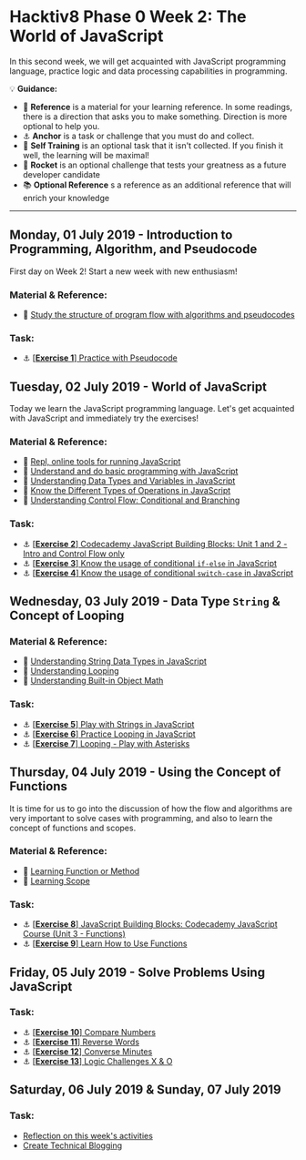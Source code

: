 # Hacktiv8 Phase 0 Week 2: The World of JavaScript

In this second week, we will get acquainted with JavaScript programming language, practice logic and data processing capabilities in programming.

:bulb: **Guidance:**
- :notebook_with_decorative_cover: **Reference** is a material for your learning reference. In some readings, there is a direction that asks you to make something. Direction is more optional to help you.
- :anchor: **Anchor** is a task or challenge that you must do and collect.
- 💪 **Self Training** is an optional task that it isn't collected. If you finish it well, the learning will be maximal!
- :rocket: **Rocket** is an optional challenge that tests your greatness as a future developer candidate
- :books: **Optional Reference** s a reference as an additional reference that will enrich your knowledge
---

## Monday, 01 July 2019 - Introduction to Programming, Algorithm, and Pseudocode
First day on Week 2! Start a new week with new enthusiasm!

### Material & Reference:
- :notebook_with_decorative_cover:
[Study the structure of program flow with algorithms and pseudocodes](https://github.com/andreassosilo/phase-0-activities/blob/master/modules/algorithm-pseudocode.md)

### Task:
- :anchor:
[[**Exercise 1**] Practice with Pseudocode](https://github.com/andreassosilo/hacktiv8/blob/master/phase0/week2/exercise-1.txt)

## Tuesday, 02 July 2019 - World of JavaScript
Today we learn the JavaScript programming language. Let's get acquainted with JavaScript and immediately try the exercises!

### Material & Reference:
- :wrench:
[Repl, online tools for running JavaScript](https://repl.it/languages/javascript)
- :notebook_with_decorative_cover:
[Understand and do basic programming with JavaScript](https://github.com/andreassosilo/phase-0-activities/blob/master/modules/js-first-time.md)
- :notebook_with_decorative_cover:
[Understanding Data Types and Variables in JavaScript](https://github.com/andreassosilo/phase-0-activities/blob/master/modules/js-first-time.md#data-type)
- :notebook_with_decorative_cover:
[Know the Different Types of Operations in JavaScript](https://github.com/andreassosilo/phase-0-activities/blob/master/modules/js-first-time.md#operator)
- :notebook_with_decorative_cover:
[Understanding Control Flow: Conditional and Branching](https://github.com/andreassosilo/phase-0-activities/blob/master/modules/js-first-time.md#conditional)

### Task:
- :anchor:
[[**Exercise 2**] Codecademy JavaScript Building Blocks: Unit 1 and 2 - Intro and Control Flow only](https://www.codecademy.com/learn/learn-javascript)
- :anchor:
[[**Exercise 3**] Know the usage of conditional `if-else` in JavaScript](https://github.com/andreassosilo/hacktiv8/blob/master/phase0/week2/exercise-3.js)
- :anchor:
[[**Exercise 4**] Know the usage of conditional `switch-case` in JavaScript](https://github.com/andreassosilo/hacktiv8/blob/master/phase0/week2/exercise-4.js)

## Wednesday, 03 July 2019 - Data Type `String` & Concept of Looping

### Material & Reference:
- :notebook_with_decorative_cover:
[Understanding String Data Types in JavaScript](https://github.com/andreassosilo/phase-0-activities/blob/master/modules/js-string-reference.md)
- :notebook_with_decorative_cover:
[Understanding Looping](https://github.com/andreassosilo/phase-0-activities/blob/master/modules/js-first-time.md#loopiteration)
- :notebook_with_decorative_cover:
[Understanding Built-in Object Math](https://github.com/andreassosilo/phase-0-activities/blob/master/modules/math-object-js.md)

### Task:
- :anchor: [[**Exercise 5**] Play with Strings in JavaScript](https://github.com/andreassosilo/hacktiv8/blob/master/phase0/week2/exercise-5.js)
- :anchor: [[**Exercise 6**] Practice Looping in JavaScript](https://github.com/andreassosilo/hacktiv8/blob/master/phase0/week2/exercise-6.js)
- :anchor: [[**Exercise 7**] Looping - Play with Asterisks](https://github.com/andreassosilo/hacktiv8/blob/master/phase0/week2/exercise-7.js)

## Thursday, 04 July 2019 - Using the Concept of Functions
It is time for us to go into the discussion of how the flow and algorithms are very important to solve cases with programming, and also to learn the concept of functions and scopes.

### Material & Reference:
- :notebook_with_decorative_cover:
[Learning Function or Method](https://github.com/andreassosilo/phase-0-activities/blob/master/modules/js-first-time.md#functionmethod)
- :notebook_with_decorative_cover:
[Learning Scope](https://github.com/andreassosilo/phase-0-activities/blob/master/modules/js-scope.md)

### Task:
- :anchor:
[[**Exercise 8**] JavaScript Building Blocks: Codecademy JavaScript Course (Unit 3 - Functions)](https://www.codecademy.com/learn/learn-javascript)
- :anchor:
[[**Exercise 9**] Learn How to Use Functions](https://github.com/andreassosilo/hacktiv8/blob/master/phase0/week2/exercise-9.js)

## Friday, 05 July 2019 - Solve Problems Using JavaScript

### Task:
- :anchor:
[[**Exercise 10**] Compare Numbers](https://github.com/andreassosilo/hacktiv8/blob/master/phase0/week2/exercise-10.js)
- :anchor:
[[**Exercise 11**] Reverse Words](https://github.com/andreassosilo/hacktiv8/blob/master/phase0/week2/exercise-11.js)
- :anchor:
[[**Exercise 12**] Converse Minutes](https://github.com/andreassosilo/hacktiv8/blob/master/phase0/week2/exercise-12.js)
- :anchor:
[[**Exercise 13**] Logic Challenges X & O](https://github.com/andreassosilo/hacktiv8/blob/master/phase0/week2/exercise-13.js)

## Saturday, 06 July 2019 & Sunday, 07 July 2019

### Task:
-  [Reflection on this week's activities](https://github.com/andreassosilo/phase-0-activities/blob/master/modules/reflection.md)
-  [Create Technical Blogging](https://github.com/andreassosilo/hacktiv8/blob/master/phase0/week2/README.md)
